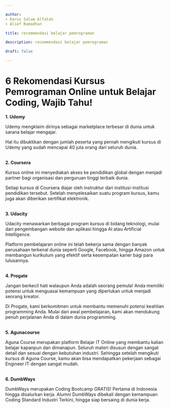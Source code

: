 ```yaml
---

author: 
- Darus Salam Alfatah 
- Alief Ramadhan

title: recommendasi belajar pemrograman

description: recommendasi belajar pemrograman

draft: false

---
```


# 6 Rekomendasi Kursus Pemrograman Online untuk Belajar Coding, Wajib Tahu!

<b>1. Udemy </b> <br>

Udemy mengklaim dirinya sebagai marketplace terbesar di dunia untuk sarana belajar mengajar.

Hal itu dibuktikan dengan jumlah peserta yang pernah mengikuti kursus di Udemy yang sudah mencapai 40 juta orang dari seluruh dunia.  <br><br>

<b>2. Coursera </b> <br>

Kursus online ini menyediakan akses ke pendidikan global dengan menjadi partner bagi organisasi dan perguruan tinggi terbaik dunia.

Setiap kursus di Coursera diajar oleh instruktur dari institusi-institusi pendidikan tersebut. Setelah menyelesaikan suatu program kursus, kamu juga akan diberikan sertifikat elektronik.  <br><br>

<b>3. Udacity </b> <br>

Udacity menawarkan berbagai program kursus di bidang teknologi, mulai dari pengembangan website dan aplikasi hingga AI atau Artificial Intelligence.

Platform pembelajaran online ini telah bekerja sama dengan banyak perusahaan terkenal dunia seperti Google, Facebook, hingga Amazon untuk membangun kurikulum yang efektif serta kesempatan karier bagi para lulusannya.    <br><br>

<b>4. Progate </b> <br>

Jangan berkecil hati walaupun Anda adalah seorang pemula!
Anda memiliki potensi untuk menguasai kemampuan yang diperlukan untuk menjadi seorang kreator.

Di Progate, kami berkomitmen untuk membantu memenuhi potensi keahlian programming Anda.
Mulai dari awal pembelajaran, kami akan mendukung penuh perjalanan Anda di dalam dunia programming.    <br><br>

<b>5. Agunacourse </b> <br>

Aguna Course merupakan platform Belajar IT Online yang membantu kalian belajar kapanpun dan dimanapun. Seluruh materi disusun dengan sangat detail dan sesuai dengan kebutuhan industri. Sehingga setelah mengikuti kursus di Aguna Course, kamu akan bisa mendapatkan pekerjaan sebagai Engineer IT dengan sangat mudah.   <br><br>

<b>6. DumbWays </b> <br>

DumbWays merupakan Coding Bootcamp GRATIS! Pertama di Indonesia hingga disalurkan kerja. Alumni DumbWays dibekali dengan kemampuan Coding Standard Industri Terkini, hingga siap bersaing di dunia kerja. <br><br>